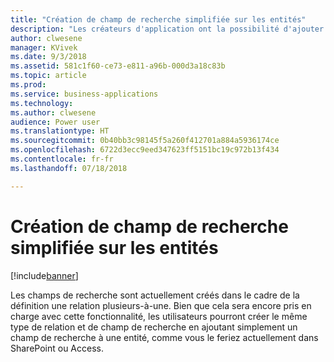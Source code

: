```yaml
---
title: "Création de champ de recherche simplifiée sur les entités"
description: "Les créateurs d'application ont la possibilité d'ajouter rapidement un champ de recherche aux entités."
author: clwesene
manager: KVivek
ms.date: 9/3/2018
ms.assetid: 581c1f60-ce73-e811-a96b-000d3a18c83b
ms.topic: article
ms.prod: 
ms.service: business-applications
ms.technology: 
ms.author: clwesene
audience: Power user
ms.translationtype: HT
ms.sourcegitcommit: 0b40bb3c98145f5a260f412701a884a5936174ce
ms.openlocfilehash: 6722d3ecc9eed347623ff5151bc19c972b13f434
ms.contentlocale: fr-fr
ms.lasthandoff: 07/18/2018

---
```

# <a name="simplified-lookup-field-creation-on-entities"></a>Création de champ de recherche simplifiée sur les entités


[!include[banner](../../includes/banner.md)]

Les champs de recherche sont actuellement créés dans le cadre de la définition une relation plusieurs-à-une. Bien que cela sera encore pris en charge avec cette fonctionnalité, les utilisateurs pourront créer le même type de relation et de champ de recherche en ajoutant simplement un champ de recherche à une entité, comme vous le feriez actuellement dans SharePoint ou Access.

